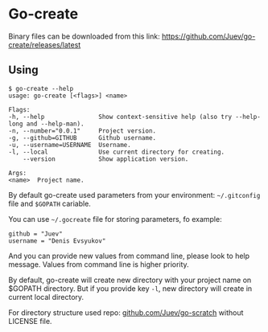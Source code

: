 # Go-create

Binary files can be downloaded from this link:
https://github.com/Juev/go-create/releases/latest

## Using 

	$ go-create --help
	usage: go-create [<flags>] <name>

	Flags:
	-h, --help               Show context-sensitive help (also try --help-long and --help-man).
	-n, --number="0.0.1"     Project version.
	-g, --github=GITHUB      Github username.
	-u, --username=USERNAME  Username.
	-l, --local              Use current directory for creating.
		--version            Show application version.

	Args:
	<name>  Project name.

By default go-create used parameters from your environment: `~/.gitconfig` file and `$GOPATH` cariable. 

You can use `~/.gocreate` file for storing parameters, fo example:

	github = "Juev"
	username = "Denis Evsyukov"

And you can provide new values from command line, please look to help message. Values from command line is higher priority.

By default, go-create will create new directory with your project name on $GOPATH directory. But if you provide key `-l`, new directory will create in current local directory.

For directory structure used repo: [github.com/Juev/go-scratch](https://github.com/Juev/go-scratch) without LICENSE file.